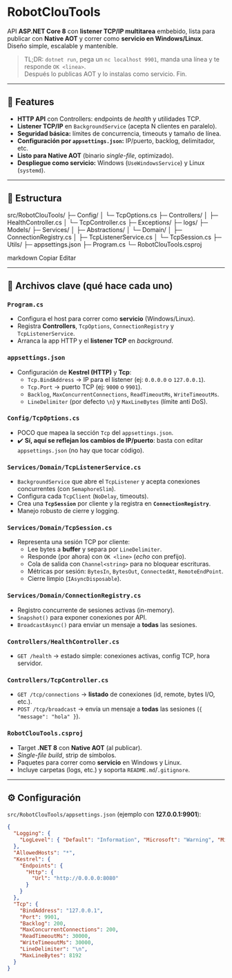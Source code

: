# RobotClouTools

API **ASP.NET Core 8** con **listener TCP/IP multitarea** embebido, lista para publicar con **Native AOT** y correr como **servicio en Windows/Linux**.  
Diseño simple, escalable y mantenible.

> TL;DR: `dotnet run`, pega un `nc localhost 9901`, manda una línea y te responde `OK <linea>`.  
> Después lo publicas AOT y lo instalas como servicio. Fin.

---

## 🚀 Features

- **HTTP API** con Controllers: endpoints de _health_ y utilidades TCP.
- **Listener TCP/IP** en `BackgroundService` (acepta N clientes en paralelo).
- **Seguridad básica:** límites de concurrencia, timeouts y tamaño de línea.
- **Configuración por `appsettings.json`:** IP/puerto, backlog, delimitador, etc.
- **Listo para Native AOT** (binario _single-file_, optimizado).
- **Despliegue como servicio:** Windows (`UseWindowsService`) y Linux (`systemd`).

---

## 📁 Estructura

src/RobotClouTools/
├─ Config/
│ └─ TcpOptions.cs
├─ Controllers/
│ ├─ HealthController.cs
│ └─ TcpController.cs
├─ Exceptions/
├─ logs/
├─ Models/
├─ Services/
│ ├─ Abstractions/
│ └─ Domain/
│ ├─ ConnectionRegistry.cs
│ ├─ TcpListenerService.cs
│ └─ TcpSession.cs
├─ Utils/
├─ appsettings.json
├─ Program.cs
└─ RobotClouTools.csproj

markdown
Copiar
Editar

---

## 🧩 Archivos clave (qué hace cada uno)

### `Program.cs`
- Configura el host para correr como **servicio** (Windows/Linux).
- Registra **Controllers**, `TcpOptions`, `ConnectionRegistry` y `TcpListenerService`.
- Arranca la app HTTP y el **listener TCP** en _background_.

### `appsettings.json`
- Configuración de **Kestrel (HTTP)** y **Tcp**:
  - `Tcp.BindAddress` → IP para el listener (ej: `0.0.0.0` o `127.0.0.1`).
  - `Tcp.Port` → puerto TCP (ej: `9000` o `9901`).
  - `Backlog`, `MaxConcurrentConnections`, `ReadTimeoutMs`, `WriteTimeoutMs`.
  - `LineDelimiter` (por defecto `\n`) y `MaxLineBytes` (límite anti DoS).

### `Config/TcpOptions.cs`
- POCO que mapea la sección `Tcp` del `appsettings.json`.  
- ✔️ **Sí, aquí se reflejan los cambios de IP/puerto**: basta con editar `appsettings.json` (no hay que tocar código).

### `Services/Domain/TcpListenerService.cs`
- `BackgroundService` que abre el `TcpListener` y acepta conexiones concurrentes (con `SemaphoreSlim`).
- Configura cada `TcpClient` (`NoDelay`, timeouts).
- Crea una **`TcpSession`** por cliente y la registra en **`ConnectionRegistry`**.
- Manejo robusto de cierre y logging.

### `Services/Domain/TcpSession.cs`
- Representa una sesión TCP por cliente:
  - Lee bytes a **buffer** y separa por `LineDelimiter`.
  - Responde (por ahora) con `OK <line>` (_echo_ con prefijo).
  - Cola de salida con `Channel<string>` para no bloquear escrituras.
  - Métricas por sesión: `BytesIn`, `BytesOut`, `ConnectedAt`, `RemoteEndPoint`.
  - Cierre limpio (`IAsyncDisposable`).

### `Services/Domain/ConnectionRegistry.cs`
- Registro concurrente de sesiones activas (in-memory).
- `Snapshot()` para exponer conexiones por API.
- `BroadcastAsync()` para enviar un mensaje a **todas** las sesiones.

### `Controllers/HealthController.cs`
- `GET /health` → estado simple: conexiones activas, config TCP, hora servidor.

### `Controllers/TcpController.cs`
- `GET /tcp/connections` → **listado** de conexiones (id, remote, bytes I/O, etc.).
- `POST /tcp/broadcast` → envía un mensaje a **todas** las sesiones (`{ "message": "hola" }`).

### `RobotClouTools.csproj`
- Target **.NET 8** con **Native AOT** (al publicar).
- _Single-file build_, strip de símbolos.
- Paquetes para correr como **servicio** en Windows y Linux.
- Incluye carpetas (logs, etc.) y soporta `README.md`/`.gitignore`.

---

## ⚙️ Configuración

`src/RobotClouTools/appsettings.json` (ejemplo con **127.0.0.1:9901**):
```json
{
  "Logging": {
    "LogLevel": { "Default": "Information", "Microsoft": "Warning", "Microsoft.Hosting.Lifetime": "Information" }
  },
  "AllowedHosts": "*",
  "Kestrel": {
    "Endpoints": {
      "Http": {
        "Url": "http://0.0.0.0:8080"
      }
    }
  },
  "Tcp": {
    "BindAddress": "127.0.0.1",
    "Port": 9901,
    "Backlog": 200,
    "MaxConcurrentConnections": 200,
    "ReadTimeoutMs": 30000,
    "WriteTimeoutMs": 30000,
    "LineDelimiter": "\n",
    "MaxLineBytes": 8192
  }
}
